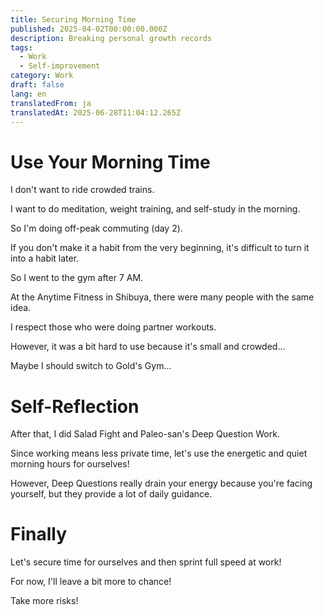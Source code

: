 ```yaml
---
title: Securing Morning Time
published: 2025-04-02T00:00:00.000Z
description: Breaking personal growth records
tags:
  - Work
  - Self-improvement
category: Work
draft: false
lang: en
translatedFrom: ja
translatedAt: 2025-06-28T11:04:12.265Z
---
```

# Use Your Morning Time

I don't want to ride crowded trains.

I want to do meditation, weight training, and self-study in the morning.

So I'm doing off-peak commuting (day 2).

If you don't make it a habit from the very beginning, it's difficult to turn it into a habit later.

So I went to the gym after 7 AM.

At the Anytime Fitness in Shibuya, there were many people with the same idea.

I respect those who were doing partner workouts.

However, it was a bit hard to use because it's small and crowded...

Maybe I should switch to Gold's Gym...

# Self-Reflection

After that, I did Salad Fight and Paleo-san's Deep Question Work.

Since working means less private time, let's use the energetic and quiet morning hours for ourselves!

However, Deep Questions really drain your energy because you're facing yourself, but they provide a lot of daily guidance.

# Finally

Let's secure time for ourselves and then sprint full speed at work!

For now, I'll leave a bit more to chance!

Take more risks!
